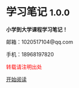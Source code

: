 # 学习笔记 <small>1.0.0</small>

<strong>小学到大学课程学习笔记！</strong>

<p>邮箱：1020517104@qq.com</p>
<p>手机：18968197820</p>

<p style="color: red;">转载请注明出处</p>

[开始阅读](README.md)
